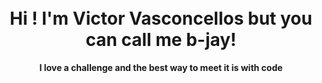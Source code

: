 <!-- My Header -->

<h1 align="center">
  <br>
  Hi ! I'm Victor Vasconcellos but you can call me b-jay!
</h1>

<p align="center">
  <b>I love a challenge and the best way to meet it is with code</b>
</p>
